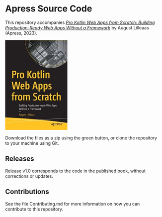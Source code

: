 # Apress Source Code

This repository accompanies [*Pro Kotlin Web Apps from Scratch: Building Production-Ready Web Apps Without a Framework*](https://www.link.springer.com/book/10.1007/9781484290569) by August Lilleaas (Apress, 2023).

[comment]: #cover
![Cover image](9781484290569.JPG)

Download the files as a zip using the green button, or clone the repository to your machine using Git.

## Releases

Release v1.0 corresponds to the code in the published book, without corrections or updates.

## Contributions

See the file Contributing.md for more information on how you can contribute to this repository.